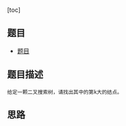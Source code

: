 [toc]

## 题目
- [题目](https://blog.csdn.net/gatieme/article/details/51902530)

## 题目描述
```text
给定一颗二叉搜索树，请找出其中的第k大的结点。
```

## 思路

